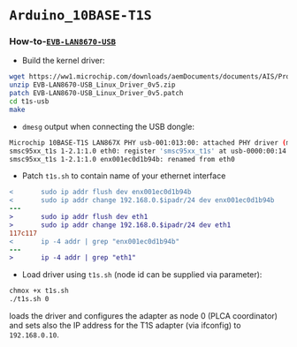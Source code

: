 `Arduino_10BASE-T1S`
====================

### How-to-[`EVB-LAN8670-USB`](https://www.microchip.com/en-us/development-tool/EV08L38A)
* Build the kernel driver:
```bash
wget https://ww1.microchip.com/downloads/aemDocuments/documents/AIS/ProductDocuments/CodeExamples/EVB-LAN8670-USB_Linux_Driver_0v5.zip
unzip EVB-LAN8670-USB_Linux_Driver_0v5.zip
patch EVB-LAN8670-USB_Linux_Driver_0v5.patch
cd t1s-usb
make
```
* `dmesg` output when connecting the USB dongle:
```bash
Microchip 10BASE-T1S LAN867X PHY usb-001:013:00: attached PHY driver (mii_bus:phy_addr=usb-001:013:00, irq=POLL)
smsc95xx_t1s 1-2.1:1.0 eth0: register 'smsc95xx_t1s' at usb-0000:00:14.0-2.1, smsc95xx USB 2.0 Ethernet, 00:1e:c0:d1:b9:4b
smsc95xx_t1s 1-2.1:1.0 enx001ec0d1b94b: renamed from eth0
```
* Patch `t1s.sh` to contain name of your ethernet interface
 ```diff
<       sudo ip addr flush dev enx001ec0d1b94b
<       sudo ip addr change 192.168.0.$ipadr/24 dev enx001ec0d1b94b
---
>       sudo ip addr flush dev eth1
>       sudo ip addr change 192.168.0.$ipadr/24 dev eth1
117c117
<       ip -4 addr | grep "enx001ec0d1b94b"
---
>       ip -4 addr | grep "eth1"
```
* Load driver using `t1s.sh` (node id can be supplied via parameter):
```bash
chmox +x t1s.sh
./t1s.sh 0 
```
loads the driver and configures the adapter as node 0 (PLCA coordinator) and sets also the IP address for the T1S adapter (via ifconfig) to `192.168.0.10`.
